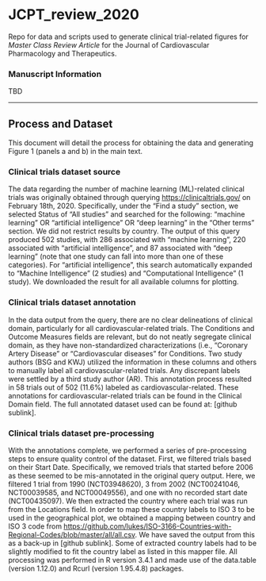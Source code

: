 # JCPT_review_2020
 Repo for data and scripts used to generate clinical trial-related figures for *Master Class Review Article* for the Journal of Cardiovascular Pharmacology and Therapeutics.

### Manuscript Information

TBD

---

## Process and Dataset

This document will detail the process for obtaining the data and generating Figure 1 (panels a and b) in the main text. 


### Clinical trials dataset source

The data regarding the number of machine learning (ML)-related clinical trials was originally obtained through querying https://clinicaltrials.gov/ on February 18th, 2020. Specifically, under the “Find a study” section, we selected Status of “All studies” and searched for the following: “machine learning” OR “artificial intelligence” OR “deep learning” in the “Other terms” section. We did not restrict results by country. The output of this query produced 502 studies, with 286 associated with “machine learning”, 220 associated with “artificial intelligence”, and 87 associated with “deep learning” (note that one study can fall into more than one of these categories). For “artificial intelligence”, this search automatically expanded to “Machine Intelligence” (2 studies) and “Computational Intelligence” (1 study). We downloaded the result for all available columns for plotting. 

### Clinical trials dataset annotation

In the data output from the query, there are no clear delineations of clinical domain, particularly for all cardiovascular-related trials. The Conditions and Outcome Measures fields are relevant, but do not neatly segregate clinical domain, as they have non-standardized characterizations (i.e., “Coronary Artery Disease” or “Cardiovascular diseases” for Conditions. Two study authors (BSG and KWJ) utilized the information in these columns and others to manually label all cardiovascular-related trials. Any discrepant labels were settled by a third study author (AR). This annotation process resulted in 58 trials out of 502 (11.6%) labeled as cardiovascular-related. These annotations for cardiovascular-related trials can be found in the Clinical Domain field. The full annotated dataset used can be found at: [github sublink]. 


### Clinical trials dataset pre-processing

With the annotations complete, we performed a series of pre-processing steps to ensure quality control of the dataset. First, we filtered trials based on their Start Date. Specifically, we removed trials that started before 2006 as these seemed to be mis-annotated in the original query output. Here, we filtered 1 trial from 1990 (NCT03948620), 3 from 2002 (NCT00241046, NCT00039585, and NCT00049556), and one with no recorded start date (NCT00435097). We then extracted the country where each trial was run from the Locations field. In order to map these country labels to ISO 3 to be used in the geographical plot, we obtained a mapping between country and ISO 3 code from https://github.com/lukes/ISO-3166-Countries-with-Regional-Codes/blob/master/all/all.csv. We have saved the output from this as a back-up in [github sublink]. Some of extracted country labels had to be slightly modified to fit the country label as listed in this mapper file. All processing was performed in R version 3.4.1 and made use of the data.table (version 1.12.0) and Rcurl (version 1.95.4.8) packages.
